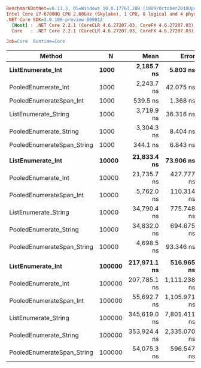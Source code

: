 ``` ini

BenchmarkDotNet=v0.11.3, OS=Windows 10.0.17763.288 (1809/October2018Update/Redstone5)
Intel Core i7-6700HQ CPU 2.60GHz (Skylake), 1 CPU, 8 logical and 4 physical cores
.NET Core SDK=3.0.100-preview-009812
  [Host] : .NET Core 2.2.1 (CoreCLR 4.6.27207.03, CoreFX 4.6.27207.03), 64bit RyuJIT
  Core   : .NET Core 2.2.1 (CoreCLR 4.6.27207.03, CoreFX 4.6.27207.03), 64bit RyuJIT

Job=Core  Runtime=Core  

```
|                     Method |      N |         Mean |        Error |       StdDev |       Median | Ratio | RatioSD |
|--------------------------- |------- |-------------:|-------------:|-------------:|-------------:|------:|--------:|
|          **ListEnumerate_Int** |   **1000** |   **2,185.7 ns** |     **5.803 ns** |     **5.428 ns** |   **2,184.7 ns** |  **1.00** |    **0.00** |
|        PooledEnumerate_Int |   1000 |   2,243.7 ns |    42.075 ns |    46.766 ns |   2,255.6 ns |  1.03 |    0.02 |
|    PooledEnumerateSpan_Int |   1000 |     539.5 ns |     1.368 ns |     1.212 ns |     539.3 ns |  0.25 |    0.00 |
|       ListEnumerate_String |   1000 |   3,719.9 ns |    36.316 ns |    32.194 ns |   3,722.9 ns |  1.70 |    0.01 |
|     PooledEnumerate_String |   1000 |   3,304.3 ns |     8.404 ns |     7.017 ns |   3,302.3 ns |  1.51 |    0.01 |
| PooledEnumerateSpan_String |   1000 |     344.1 ns |     6.843 ns |    13.508 ns |     347.4 ns |  0.16 |    0.01 |
|                            |        |              |              |              |              |       |         |
|          **ListEnumerate_Int** |  **10000** |  **21,833.4 ns** |    **73.906 ns** |    **69.132 ns** |  **21,812.5 ns** |  **1.00** |    **0.00** |
|        PooledEnumerate_Int |  10000 |  21,735.7 ns |   427.777 ns |   653.260 ns |  21,822.7 ns |  1.00 |    0.03 |
|    PooledEnumerateSpan_Int |  10000 |   5,762.0 ns |   110.314 ns |   122.613 ns |   5,808.6 ns |  0.26 |    0.01 |
|       ListEnumerate_String |  10000 |  34,790.4 ns |   775.748 ns | 1,087.490 ns |  34,164.1 ns |  1.60 |    0.06 |
|     PooledEnumerate_String |  10000 |  34,832.0 ns |   694.675 ns | 1,121.771 ns |  35,263.2 ns |  1.59 |    0.05 |
| PooledEnumerateSpan_String |  10000 |   4,698.5 ns |    93.346 ns |   249.160 ns |   4,676.7 ns |  0.21 |    0.01 |
|                            |        |              |              |              |              |       |         |
|          **ListEnumerate_Int** | **100000** | **217,971.1 ns** |   **516.965 ns** |   **431.689 ns** | **217,810.8 ns** |  **1.00** |    **0.00** |
|        PooledEnumerate_Int | 100000 | 207,785.1 ns | 1,111.238 ns |   927.934 ns | 207,837.0 ns |  0.95 |    0.00 |
|    PooledEnumerateSpan_Int | 100000 |  55,692.7 ns | 1,105.971 ns | 1,398.699 ns |  55,767.3 ns |  0.26 |    0.01 |
|       ListEnumerate_String | 100000 | 345,619.0 ns | 7,801.411 ns | 8,347.422 ns | 341,729.0 ns |  1.59 |    0.04 |
|     PooledEnumerate_String | 100000 | 353,924.4 ns | 2,335.070 ns | 2,184.226 ns | 354,905.8 ns |  1.62 |    0.01 |
| PooledEnumerateSpan_String | 100000 |  54,075.3 ns |   596.547 ns |   528.823 ns |  53,844.9 ns |  0.25 |    0.00 |
